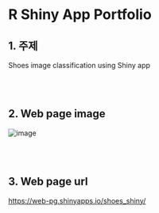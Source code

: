 # **R Shiny App Portfolio**

## 1. 주제
Shoes image classification using Shiny app

<br>
<br>

## 2. Web page image
![image](https://user-images.githubusercontent.com/82884493/121133733-aaf36380-c86d-11eb-9b6c-ac8d84e8c894.png)

<br>
<br>

## 3. Web page url
https://web-pg.shinyapps.io/shoes_shiny/
